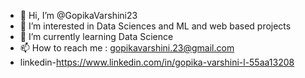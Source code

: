 - 👋 Hi, I’m @GopikaVarshini23
- 👀 I’m interested in Data Sciences and ML and web based projects
- 🌱 I’m currently learning Data Science
- 📫 How to reach me : gopikavarshini.23@gmail.com
- linkedin-https://www.linkedin.com/in/gopika-varshini-l-55aa13208

<!---
GopikaVarshini23/GopikaVarshini23 is a ✨ special ✨ repository because its `README.md` (this file) appears on your GitHub profile.
You can click the Preview link to take a look at your changes.
--->
